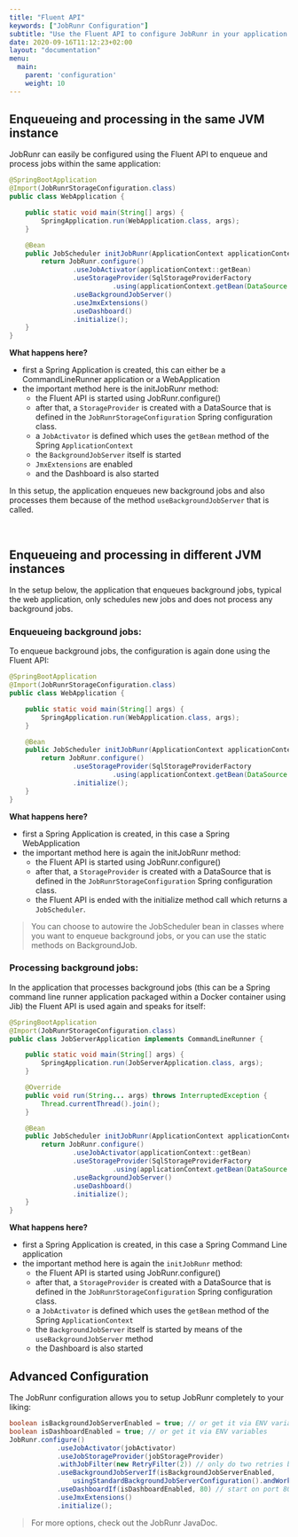 ```yaml
---
title: "Fluent API"
keywords: ["JobRunr Configuration"]
subtitle: "Use the Fluent API to configure JobRunr in your application within minutes."
date: 2020-09-16T11:12:23+02:00
layout: "documentation"
menu: 
  main: 
    parent: 'configuration'
    weight: 10
---
```

## Enqueueing and processing in the same JVM instance
JobRunr can easily be configured using the Fluent API to enqueue and process jobs within the same application:

```java
@SpringBootApplication
@Import(JobRunrStorageConfiguration.class)
public class WebApplication {

    public static void main(String[] args) {
        SpringApplication.run(WebApplication.class, args);
    }

    @Bean
    public JobScheduler initJobRunr(ApplicationContext applicationContext) {
        return JobRunr.configure()
                .useJobActivator(applicationContext::getBean)
                .useStorageProvider(SqlStorageProviderFactory
                          .using(applicationContext.getBean(DataSource.class)))
                .useBackgroundJobServer()
                .useJmxExtensions()
                .useDashboard()
                .initialize();
    }
}
```

__What happens here?__
- first a Spring Application is created, this can either be a CommandLineRunner application or a WebApplication
- the important method here is the initJobRunr method:
  - the Fluent API is started using JobRunr.configure()
  - after that, a `StorageProvider` is created with a DataSource that is defined in the `JobRunrStorageConfiguration` Spring configuration class.
  - a `JobActivator` is defined which uses the `getBean` method of the Spring `ApplicationContext`
  - the `BackgroundJobServer` itself is started
  - `JmxExtensions` are enabled
  - and the Dashboard is also started

In this setup, the application enqueues new background jobs and also processes them because of the method `useBackgroundJobServer` that is called.

<br>

## Enqueueing and processing in different JVM instances
In the setup below, the application that enqueues background jobs, typical the web application, only schedules new jobs and does not process any background jobs. 

### Enqueueing background jobs:
To enqueue background jobs, the configuration is again done using the Fluent API:

```java
@SpringBootApplication
@Import(JobRunrStorageConfiguration.class)
public class WebApplication {

    public static void main(String[] args) {
        SpringApplication.run(WebApplication.class, args);
    }

    @Bean
    public JobScheduler initJobRunr(ApplicationContext applicationContext) {
        return JobRunr.configure()
                .useStorageProvider(SqlStorageProviderFactory
                          .using(applicationContext.getBean(DataSource.class)))
                .initialize();
    }
}
```

__What happens here?__
- first a Spring Application is created, in this case a Spring WebApplication
- the important method here is again the initJobRunr method:
  - the Fluent API is started using JobRunr.configure()
  - after that, a `StorageProvider` is created with a DataSource that is defined in the `JobRunrStorageConfiguration` Spring configuration class.
  - the Fluent API is ended with the initialize method call which returns a `JobScheduler`.

> You can choose to autowire the JobScheduler bean in classes where you want to enqueue background jobs, or you can use the static methods on BackgroundJob.

### Processing background jobs:
In the application that processes background jobs (this can be a Spring command line runner application packaged within a Docker container using Jib) the Fluent API is used again and speaks for itself:

```java
@SpringBootApplication
@Import(JobRunrStorageConfiguration.class)
public class JobServerApplication implements CommandLineRunner {

    public static void main(String[] args) {
        SpringApplication.run(JobServerApplication.class, args);
    }

    @Override
    public void run(String... args) throws InterruptedException {
        Thread.currentThread().join();
    }

    @Bean
    public JobScheduler initJobRunr(ApplicationContext applicationContext) {
        return JobRunr.configure()
                .useJobActivator(applicationContext::getBean)
                .useStorageProvider(SqlStorageProviderFactory
                          .using(applicationContext.getBean(DataSource.class)))
                .useBackgroundJobServer()
                .useDashboard()
                .initialize();
    }
}
```

__What happens here?__
- first a Spring Application is created, in this case a Spring Command Line application
- the important method here is again the `initJobRunr` method:
  - the Fluent API is started using JobRunr.configure()
  - after that, a `StorageProvider` is created with a DataSource that is defined in the `JobRunrStorageConfiguration` Spring configuration class.
  - a `JobActivator` is defined which uses the `getBean` method of the Spring `ApplicationContext`
  - the `BackgroundJobServer` itself is started by means of the `useBackgroundJobServer` method
  - the Dashboard is also started

## Advanced Configuration

The JobRunr configuration allows you to setup JobRunr completely to your liking:

```java
boolean isBackgroundJobServerEnabled = true; // or get it via ENV variables
boolean isDashboardEnabled = true; // or get it via ENV variables
JobRunr.configure()
            .useJobActivator(jobActivator)
            .useJobStorageProvider(jobStorageProvider)
            .withJobFilter(new RetryFilter(2)) // only do two retries by default
            .useBackgroundJobServerIf(isBackgroundJobServerEnabled, 
                usingStandardBackgroundJobServerConfiguration().andWorkerCount(4))  // only use 4 worker threads (extra options available)
            .useDashboardIf(isDashboardEnabled, 80) // start on port 80 instead of 8000
            .useJmxExtensions()
            .initialize();

```

> For more options, check out the JobRunr JavaDoc.